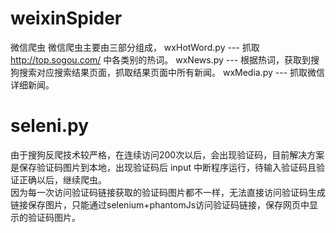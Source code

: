 
# weixinSpider
微信爬虫
微信爬虫主要由三部分组成，
wxHotWord.py     ---   抓取  http://top.sogou.com/ 中各类别的热词。
wxNews.py        ---   根据热词，获取到搜狗搜索对应搜索结果页面，抓取结果页面中所有新闻。
wxMedia.py       ---   抓取微信详细新闻。

# seleni.py
由于搜狗反爬技术较严格，在连续访问200次以后，会出现验证码，目前解决方案是保存验证码图片到本地，出现验证码后  input 中断程序运行，待输入验证码且验证正确以后，继续爬虫。<br/>
因为每一次访问验证码链接获取的验证码图片都不一样，无法直接访问验证码生成链接保存图片，只能通过selenium+phantomJs访问验证码链接，保存网页中显示的验证码图片。

